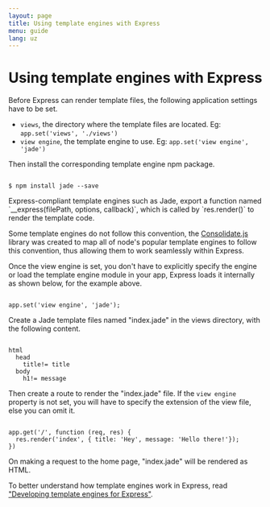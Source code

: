 ```yaml
---
layout: page
title: Using template engines with Express
menu: guide
lang: uz
---
```


# Using template engines with Express

Before Express can render template files, the following application settings have to be set.

* `views`, the directory where the template files are located. Eg: `app.set('views', './views')`
* `view engine`, the template engine to use. Eg: `app.set('view engine', 'jade')`

Then install the corresponding template engine npm package.

<pre><code class="language-sh" translate="no">
$ npm install jade --save
</code></pre>

<div class="doc-box doc-notice" markdown="1">
Express-compliant template engines such as Jade, export a function named `__express(filePath, options, callback)`, which is called by `res.render()` to render the template code.

Some template engines do not follow this convention, the [Consolidate.js](https://www.npmjs.org/package/consolidate) library was created to map all of node's popular template engines to follow this convention, thus allowing them to work seamlessly within Express.
</div>

Once the view engine is set, you don't have to explicitly specify the engine or load the template engine module in your app, Express loads it internally as shown below, for the example above.

<pre><code class="language-javascript" translate="no">
app.set('view engine', 'jade');
</code></pre>

Create a Jade template files named "index.jade" in the views directory, with the following content.

<pre><code class="language-javascript" translate="no">
html
  head
    title!= title
  body
    h1!= message
</code></pre>

Then create a route to render the "index.jade" file. If the `view engine` property is not set, you will have to specify the extension of the view file, else you can omit it.

<pre><code class="language-javascript" translate="no">
app.get('/', function (req, res) {
  res.render('index', { title: 'Hey', message: 'Hello there!'});
})
</code></pre>

On making a request to the home page, "index.jade" will be rendered as HTML.

To better understand how template engines work in Express, read ["Developing template engines for Express"](/advanced/developing-template-engines.html).
